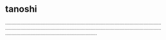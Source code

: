 # tanoshi
.................................................................................................................................................................................................................................................................................................................................